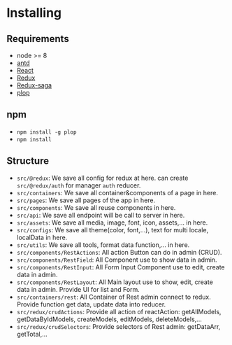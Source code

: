 # Installing

## Requirements

- node >= 8
- [antd](https://ant.design/components)
- [React](https://reactjs.org/)
- [Redux](https://redux.js.org/)
- [Redux-saga](https://redux-saga.js.org/)
- [plop](https://github.com/amwmedia/plop)

## npm

- `npm install -g plop`
- `npm install`

## Structure

- `src/@redux`: We save all config for redux at here. can create `src/@redux/auth` for manager `auth` reducer.
- `src/containers`: We save all container&components of a page in here.
- `src/pages`: We save all pages of the app in here.
- `src/components`: We save all reuse components in here.
- `src/api`: We save all endpoint will be call to server in here.
- `src/assets`: We save all media, image, font, icon, assets,... in here.
- `src/configs`: We save all theme(color, font,...), text for multi locale, localData in here.
- `src/utils`: We save all tools, format data function,... in here.
- `src/components/RestActions`: All action Button can do in admin (CRUD).
- `src/components/RestField`: All Component use to show data in admin.
- `src/components/RestInput`: All Form Input Component use to edit, create data in admin.
- `src/components/RestLayout`: All Main layout use to show, edit, create data in admin. Provide UI for list and Form.
- `src/containers/rest`: All Container of Rest admin connect to redux. Provide function get data, update data into reducer.
- `src/redux/crudActions`: Provide all action of reactAction: getAllModels, getDataByIdModels, createModels, editModels, deleteModels,...
- `src/redux/crudSelectors`: Provide selectors of Rest admin: getDataArr, getTotal,...
